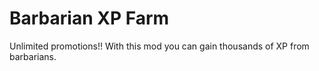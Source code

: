 # Barbarian XP Farm 

Unlimited promotions!! With this mod you can gain thousands of XP from barbarians. 

